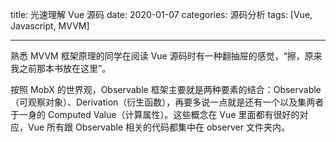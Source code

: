 title: 光速理解 Vue 源码
date: 2020-01-07
categories: 源码分析
tags: [Vue, Javascript, MVVM]

---

熟悉 MVVM 框架原理的同学在阅读 Vue 源码时有一种翻抽屉的感觉，“擦，原来我之前那本书放在这里”。

按照 MobX 的世界观，Observable 框架主要就是两种要素的结合：Observable（可观察对象）、Derivation（衍生函数），再要多说一点就是还有一个以及集两者于一身的 Computed Value（计算属性）。这些概念在 Vue 里面都有很好的对应，Vue 所有跟 Observable 相关的代码都集中在 observer 文件夹内。

